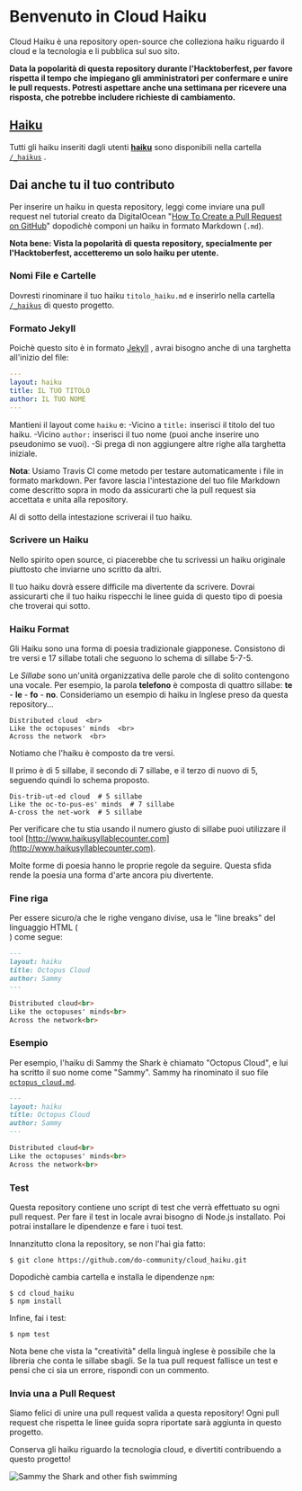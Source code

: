 # Benvenuto in Cloud Haiku

Cloud Haiku è una repository open-source che colleziona haiku riguardo il cloud e la tecnologia e li pubblica sul suo sito.

**Data la popolarità di questa repository durante l'Hacktoberfest, per favore rispetta il tempo che impiegano gli amministratori per confermare e unire le pull requests. Potresti aspettare anche una settimana per ricevere una risposta, che potrebbe includere richieste di cambiamento.**

## [Haiku](https://do-community.github.io/cloud_haiku/haikus/)

Tutti gli haiku inseriti dagli utenti **[haiku](https://do-community.github.io/cloud_haiku/haikus/)** sono disponibili nella cartella [`/_haikus`](https://github.com/do-community/cloud_haiku/tree/master/_haikus) .

## Dai anche tu il tuo contributo

Per inserire un haiku in questa repository, leggi come inviare una pull request nel tutorial creato da DigitalOcean "[How To Create a Pull Request on GitHub](https://www.digitalocean.com/community/tutorials/how-to-create-a-pull-request-on-github)" dopodichè componi un haiku in formato Markdown (`.md`).

**Nota bene: Vista la popolarità di questa repository, specialmente per l'Hacktoberfest, accetteremo un solo haiku per utente.**

### Nomi File e Cartelle

Dovresti rinominare il tuo haiku `titolo_haiku.md` e inserirlo nella cartella [`/_haikus`](https://github.com/do-community/cloud_haiku/tree/master/_haikus) di questo progetto.

### Formato Jekyll

Poichè questo sito è in formato [Jekyll](https://jekyllrb.com/) , avrai bisogno anche di una targhetta all'inizio del file:

```yaml
---
layout: haiku
title: IL TUO TITOLO
author: IL TUO NOME
---
```

Mantieni il layout come `haiku` e: 
-Vicino a `title:` inserisci il titolo del tuo haiku. 
-Vicino `author:` inserisci il tuo nome (puoi anche inserire uno pseudonimo se vuoi).
-Si prega di non aggiungere altre righe alla targhetta iniziale.

**Nota**: Usiamo Travis CI come metodo per testare automaticamente i file in formato markdown. Per favore lascia l'intestazione del tuo file Markdown come descritto sopra in modo da assicurarti che la pull request sia accettata e unita alla repository.

Al di sotto della intestazione scriverai il tuo haiku.

### Scrivere un Haiku

Nello spirito open source, ci piacerebbe che tu scrivessi un haiku originale piuttosto che inviarne uno scritto da altri.

Il tuo haiku dovrà essere difficile ma divertente da scrivere. Dovrai assicurarti che il tuo haiku rispecchi le linee guida di questo tipo di poesia che troverai qui sotto.

### Haiku Format

Gli Haiku sono una forma di poesia tradizionale giapponese. 
Consistono di tre versi e 17 sillabe totali che seguono lo schema di sillabe 5-7-5.

Le *Sillabe* sono un'unità organizzativa delle parole che di solito contengono una vocale.
Per esempio, la parola **telefono** è composta di quattro sillabe: **te** - **le** - **fo** - **no**.
Consideriamo un esempio di haiku in Inglese preso da questa repository...

```
Distributed cloud  <br>
Like the octopuses' minds  <br>
Across the network  <br>
```

Notiamo che l'haiku è composto da tre versi.

Il primo è di 5 sillabe, il secondo di 7 sillabe, e il terzo di nuovo di 5, seguendo quindi lo schema proposto.

```
Dis-trib-ut-ed cloud  # 5 sillabe 
Like the oc-to-pus-es' minds  # 7 sillabe  
A-cross the net-work  # 5 sillabe
```

Per verificare che tu stia usando il numero giusto di sillabe puoi utilizzare il tool [http://www.haikusyllablecounter.com](http://www.haikusyllablecounter.com).

Molte forme di poesia hanno le proprie regole da seguire. Questa sfida rende la poesia una forma d'arte ancora piu divertente.

### Fine riga

Per essere sicuro/a che le righe vengano divise, usa le "line breaks" del linguaggio HTML (<br>) come segue:

```markdown
---
layout: haiku
title: Octopus Cloud
author: Sammy
---

Distributed cloud<br>
Like the octopuses' minds<br>
Across the network<br>
```

### Esempio

Per esempio, l'haiku di Sammy the Shark è chiamato "Octopus Cloud", e lui ha scritto il suo nome come "Sammy". Sammy ha rinominato il suo file [`octopus_cloud.md`](https://github.com/do-community/cloud_haiku/blob/master/_haikus/octopus_cloud.md).

```markdown
---
layout: haiku
title: Octopus Cloud
author: Sammy
---

Distributed cloud<br>
Like the octopuses' minds<br>
Across the network<br>
```

### Test

Questa repository contiene uno script di test che verrà effettuato su ogni pull request. Per fare il test in locale avrai bisogno di Node.js installato. Poi potrai installare le dipendenze e fare i tuoi test.

Innanzitutto clona la repository, se non l'hai gia fatto:

```shell
$ git clone https://github.com/do-community/cloud_haiku.git
```

Dopodichè cambia cartella e installa le dipendenze `npm`:

```shell
$ cd cloud_haiku
$ npm install
```

Infine, fai i test:

```shell
$ npm test
```

Nota bene che vista la "creatività" della linguà inglese è possibile che la libreria che conta le sillabe sbagli. Se la tua pull request fallisce un test e pensi che ci sia un errore, rispondi con un commento.

### Invia una a Pull Request

Siamo felici di unire una pull request valida a questa repository! Ogni pull request che rispetta le linee guida sopra riportate sarà aggiunta in questo progetto.

Conserva gli haiku riguardo la tecnologia cloud, e divertiti contribuendo a questo progetto!

![Sammy the Shark and other fish swimming](https://do-community.github.io/cloud_haiku/assets/swim.png)

